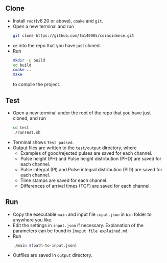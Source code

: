 <!--
 * @Description: 
 * @Author: Ming Fang
 * @Date: 2021-04-06 15:24:22
 * @LastEditors: Ming Fang
 * @LastEditTime: 2021-04-06 17:11:43
-->
## Clone
- Install `root`(v6.20 or above), `cmake` and `git`.
- Open a new terminal and run 
    ```bash
    git clone https://github.com/fm140905/coincidence.git
    ```
- `cd` into the repo that you have just cloned.
- Run 
  ```bash
  mkdir -p build
  cd build
  cmake ..
  make
  ```
  to compile the project.

## Test
- Open a new terminal under the root of the repo that you have just cloned, and run 
    ```bash
    cd test
    ./runTest.sh
    ```
-  Terminal shows `Test passed`. 
-  Output files are written to the `test/output` directory, where
    - Examples of good/rejected pulses are saved for each channel.
    - Pulse height (PH) and Pulse height distribution (PHD) are saved for each channel.
    - Pulse integral (PI) and Pulse integral distribution (PID) are saved for each channel.
    - Time stamps are saved for each channel.
    - Differences of arrival times (TOF) are saved for each channel.

## Run
- Copy the executable `main` and input file `input.json` in `bin` folder to anywhere you like.
- Edit the settings in `input.json` if necessary. Explanation of the parameters can be found in `Inuput file explained.md`.
- Run
    ```bash
    ./main $(path-to-input.json)
    ```
- Outfiles are saved in `output` directory.
